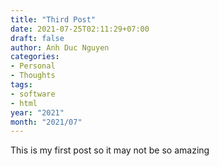 ```yaml
---
title: "Third Post"
date: 2021-07-25T02:11:29+07:00
draft: false
author: Anh Duc Nguyen
categories:
- Personal
- Thoughts
tags:
- software
- html
year: "2021"
month: "2021/07"
---
```


This is my first post so it may not be so amazing

<!--more-->